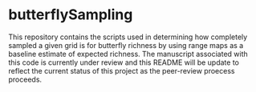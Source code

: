 # butterflySampling
 
This repository contains the scripts used in determining how completely sampled a given grid is for butterfly richness by using range maps as a baseline estimate of expected richness. The manuscript associated with this code is currently under review and this README will be update to reflect the current status of this project as the peer-review proecess proceeds. 
